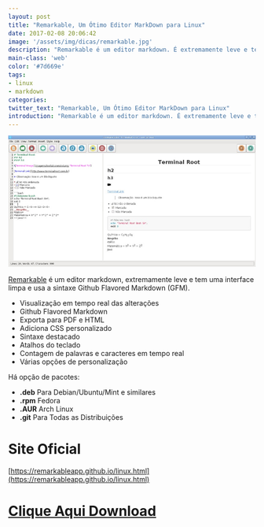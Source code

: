 ```yaml
---
layout: post
title: "Remarkable, Um Ótimo Editor MarkDown para Linux"
date: 2017-02-08 20:06:42
image: '/assets/img/dicas/remarkable.jpg'
description: "Remarkable é um editor markdown. É extremamente leve e tem uma interface limpa e usa a sintaxe Github Flavored Markdown (GFM)."
main-class: 'web'
color: '#7d669e'
tags:
- linux
- markdown
categories:
twitter_text: "Remarkable, Um Ótimo Editor MarkDown para Linux"
introduction: "Remarkable é um editor markdown. É extremamente leve e tem uma interface limpa e usa a sintaxe Github Flavored Markdown (GFM)."
---
```


![Remarkable](/assets/img/dicas/remarkable.jpg "Blog Linux")

[Remarkable](https://remarkableapp.github.io/linux.html) é um editor markdown, extremamente leve e tem uma interface limpa e usa a sintaxe Github Flavored Markdown (GFM). 

- Visualização em tempo real das alterações
- Github Flavored Markdown
- Exporta para PDF e HTML
- Adiciona CSS personalizado
- Sintaxe destacado
- Atalhos do teclado
- Contagem de palavras e caracteres em tempo real
- Várias opções de personalização

Há opção de pacotes:

- __.deb__ Para Debian/Ubuntu/Mint e similares
- __.rpm__ Fedora
- __.AUR__ Arch Linux
- __.git__ Para Todas as Distribuições

# Site Oficial
[https://remarkableapp.github.io/linux.html](https://remarkableapp.github.io/linux.html)

# [Clique Aqui Download](https://remarkableapp.github.io/linux/download.html)
